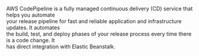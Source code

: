 AWS CodePipeline is a fully managed continuous delivery (CD) service that helps you automate  
your release pipeline for fast and reliable application and infrastructure updates. It automates  
the build, test, and deploy phases of your release process every time there is a code change. It  
has direct integration with Elastic Beanstalk.